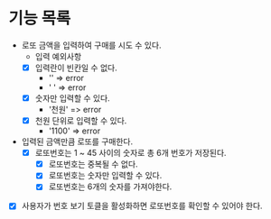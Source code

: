 # 기능 목록

- 로또 금액을 입력하여 구매를 시도 수 있다.
  - 입력 예외사항
  - [x] 입력란이 빈칸일 수 없다.
    - '' => error
    - ' ' => error
  - [x] 숫자만 입력할 수 있다.
    - '천원' => error
  - [x] 천원 단위로 입력할 수 있다.
    - '1100' => error
- 입력된 금액만큼 로또를 구매한다.
  - [x] 로또번호는 1 ~ 45 사이의 숫자로 총 6개 번호가 저장된다.
    - [x] 로또번호는 중복될 수 없다.
    - [x] 로또번호는 숫자만 입력할 수 있다.
    - [x] 로또번호는 6개의 숫자를 가져야한다.
- [x] 사용자가 번호 보기 토클을 활성화하면 로또번호를 확인할 수 있어야 한다.
